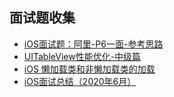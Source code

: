 
## 面试题收集
+ [iOS面试题：阿里-P6一面-参考思路](http://www.cocoachina.com/articles/21362)
+ [UITableView性能优化-中级篇](https://juejin.cn/post/6844903740940501005)
+ [iOS 懒加载类和非懒加载类的加载](https://juejin.cn/post/6844904066921791495)
+ [iOS面试总结（2020年6月）](https://juejin.cn/post/6854573217320402952)

